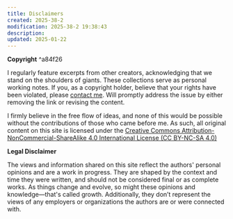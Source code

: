 ```yaml
---
title: Disclaimers
created: 2025-38-2
modification: 2025-38-2 19:38:43
description: 
updated: 2025-01-22
---
```


**Copyright** ^a84f26

I regularly feature excerpts from other creators, acknowledging that we stand on the shoulders of giants. These collections serve as personal working notes. If you, as a copyright holder, believe that your rights have been violated, please [contact me](https://www.cafecuriosity.com/contact). Will promptly address the issue by either removing the link or revising the content.

I firmly believe in the free flow of ideas, and none of this would be possible without the contributions of those who came before me. As such, all original content on this site is licensed under the [Creative Commons Attribution-NonCommercial-ShareAlike 4.0 International License (CC BY-NC-SA 4.0)](https://creativecommons.org/licenses/by-nc-sa/4.0/?ref=chooser-v1)

**Legal Disclaimer**

The views and information shared on this site reflect the authors' personal opinions and are a work in progress. They are shaped by the context and time they were written, and should not be considered final or as complete works. As things change and evolve, so might these opinions and knowledge—that's called growth. Additionally, they don’t represent the views of any employers or organizations the authors are or were connected with.